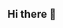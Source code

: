 ## Hi there 👋

<!--

**Here are some ideas to get you started:**

🙋‍♀️ We are a community which provides the best mcpe server experience out there! 
The development team is made up of 5 international people, coming from many different countries.
We use Voltage to expand our knowledge whilst building something incredible!
🌈 Contribution guidelines - how can the community get involved?
👩‍💻 Useful resources - where can the community find your docs? Is there anything else the community should know?
🍿 Fun facts - what does your team eat for breakfast?
🧙 Remember, you can do mighty things with the power of [Markdown](https://docs.github.com/github/writing-on-github/getting-started-with-writing-and-formatting-on-github/basic-writing-and-formatting-syntax)
-->
